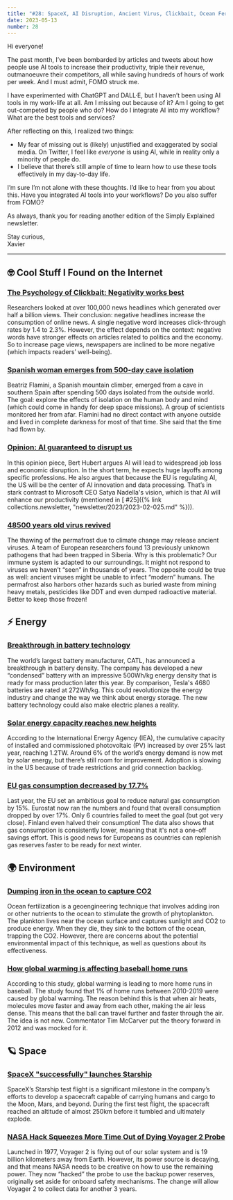 ```yaml
---
title: "#28: SpaceX, AI Disruption, Ancient Virus, Clickbait, Ocean Fertilization, Home Runs, Voyager 2, and more!"
date: 2023-05-13
number: 28
---
```


Hi everyone!

The past month, I’ve been bombarded by articles and tweets about how people use AI tools to increase their productivity, triple their revenue, outmanoeuvre their competitors, all while saving hundreds of hours of work per week. And I must admit, FOMO struck me.

I have experimented with ChatGPT and DALL·E, but I haven’t been using AI tools in my work-life at all. Am I missing out because of it? Am I going to get out-competed by people who do? How do I integrate AI into my workflow? What are the best tools and services?

After reflecting on this, I realized two things:

* My fear of missing out is (likely) unjustified and exaggerated by social media. On Twitter, I feel like *everyone* is using AI, while in reality only a minority of people do.
* I believe that there’s still ample of time to learn how to use these tools effectively in my day-to-day life.

I’m sure I’m not alone with these thoughts. I’d like to hear from you about this. Have you integrated AI tools into your workflows? Do you also suffer from FOMO?

As always, thank you for reading another edition of the Simply Explained newsletter.

Stay curious,  
Xavier

<!--more-->

---

## 🤓 Cool Stuff I Found on the Internet
### [The Psychology of Clickbait: Negativity works best](https://phys.org/news/2023-03-headlines-negative-boost-consumption-online.html)
Researchers looked at over 100,000 news headlines which generated over half a billion views. Their conclusion: negative headlines increase the consumption of online news. A single negative word increases click-through rates by 1.4 to 2.3%. However, the effect depends on the context: negative words have stronger effects on articles related to politics and the economy. So to increase page views, newspapers are inclined to be more negative (which impacts readers’ well-being).



### [Spanish woman emerges from 500-day cave isolation](https://www.theguardian.com/world/2023/apr/14/spanish-woman-emerges-after-spending-500-days-living-alone-in-cave)
Beatriz Flamini, a Spanish mountain climber, emerged from a cave in southern Spain after spending 500 days isolated from the outside world. The goal: explore the effects of isolation on the human body and mind (which could come in handy for deep space missions). A group of scientists monitored her from afar. Flamini had no direct contact with anyone outside and lived in complete darkness for most of that time. She said that the time had flown by.



### [Opinion: AI guaranteed to disrupt us](https://berthub.eu/articles/posts/ai-is-guaranteed-to-disrupt-us/)
In this opinion piece, Bert Hubert argues AI will lead to widespread job loss and economic disruption. In the short term, he expects huge layoffs among specific professions. He also argues that because the EU is regulating AI, the US will be the center of AI innovation and data processing. That’s in stark contrast to Microsoft CEO Satya Nadella's vision, which is that AI will enhance our productivity (mentioned in [ #25]({% link collections.newsletter, "newsletter/2023/2023-02-025.md" %})).



### [48500 years old virus revived](https://edition.cnn.com/2023/03/08/world/permafrost-virus-risk-climate-scn/index.html)
The thawing of the permafrost due to climate change may release ancient viruses. A team of European researchers found 13 previously unknown pathogens that had been trapped in Siberia. Why is this problematic? Our immune system is adapted to our surroundings. It might not respond to viruses we haven’t “seen” in thousands of years. The opposite could be true as well: ancient viruses might be unable to infect “modern” humans. The permafrost also harbors other hazards such as buried waste from mining heavy metals, pesticides like DDT and even dumped radioactive material. Better to keep those frozen!




## ⚡️ Energy
### [Breakthrough in battery technology](https://thedriven.io/2023/04/21/worlds-largest-battery-maker-announces-major-breakthrough-in-battery-density/)
The world’s largest battery manufacturer, CATL, has announced a breakthrough in battery density. The company has developed a new “condensed” battery with an impressive 500Wh/kg energy density that is ready for mass production later this year. By comparison, Tesla's 4680 batteries are rated at 272Wh/kg. This could revolutionize the energy industry and change the way we think about energy storage. The new battery technology could also make electric planes a reality.



### [Solar energy capacity reaches new heights](https://www.pv-tech.org/global-installed-pv-capacity-passes-1-18tw-iea/)
According to the International Energy Agency (IEA), the cumulative capacity of installed and commissioned photovoltaic (PV) increased by over 25% last year, reaching 1.2TW. Around 6% of the world’s energy demand is now met by solar energy, but there’s still room for improvement. Adoption is slowing in the US because of trade restrictions and grid connection backlog.



### [EU gas consumption decreased by 17.7%](https://ec.europa.eu/eurostat/en/web/products-eurostat-news/w/ddn-20230419-1)
Last year, the EU set an ambitious goal to reduce natural gas consumption by 15%. Eurostat now ran the numbers and found that overall consumption dropped by over 17%. Only 6 countries failed to meet the goal (but got very close). Finland even halved their consumption! The data also shows that gas consumption is consistently lower, meaning that it's not a one-off savings effort. This is good news for Europeans as countries can replenish gas reserves faster to be ready for next winter.



## 🌍 Environment
### [Dumping iron in the ocean to capture CO2](https://bigthink.com/life/ocean-fertilization-carbon/)
Ocean fertilization is a geoengineering technique that involves adding iron or other nutrients to the ocean to stimulate the growth of phytoplankton. The plankton lives near the ocean surface and captures sunlight and CO2 to produce energy. When they die, they sink to the bottom of the ocean, trapping the CO2. However, there are concerns about the potential environmental impact of this technique, as well as questions about its effectiveness.



### [How global warming is affecting baseball home runs](https://www.npr.org/2023/04/12/1169266941/global-warming-could-be-juicing-baseball-home-runs-study-finds)
According to this study, global warming is leading to more home runs in baseball. The study found that 1% of home runs between 2010-2019 were caused by global warming. The reason behind this is that when air heats, molecules move faster and away from each other, making the air less dense. This means that the ball can travel further and faster through the air. The idea is not new. Commentator Tim McCarver put the theory forward in 2012 and was mocked for it.



## 🪐 Space
### [SpaceX "successfully" launches Starship](https://www.spacex.com/launches/mission/?missionId=starship-flight-test)
SpaceX’s Starship test flight is a significant milestone in the company’s efforts to develop a spacecraft capable of carrying humans and cargo to the Moon, Mars, and beyond. During the first test flight, the spacecraft reached an altitude of almost 250km before it tumbled and ultimately explode.


### [NASA Hack Squeezes More Time Out of Dying Voyager 2 Probe](https://futurism.com/the-byte/nasa-hack-squeezes-more-time-dying-voyager-2-probe)
Launched in 1977, Voyager 2 is flying out of our solar system and is 19 billion kilometers away from Earth. However, its power source is decaying, and that means NASA needs to be creative on how to use the remaining power. They now “hacked” the probe to use the backup power reserves, originally set aside for onboard safety mechanisms. The change will allow Voyager 2 to collect data for another 3 years.
